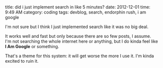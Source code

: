 title: did i just implement search in like 5 minutes?
date: 2012-12-01
time: 9:49 AM
category: coding
tags: devblog, search, endorphin rush, i am google

I'm not sure but I think I just implemented search like it was no big deal.

It works well and fast but only because there are so few posts, I assume. I'm not searching the whole internet here or anything, but I do kinda feel like **I Am Google** or something.

That's a theme for this system: it will get worse the more I use it. I'm kinda excited to ruin it.